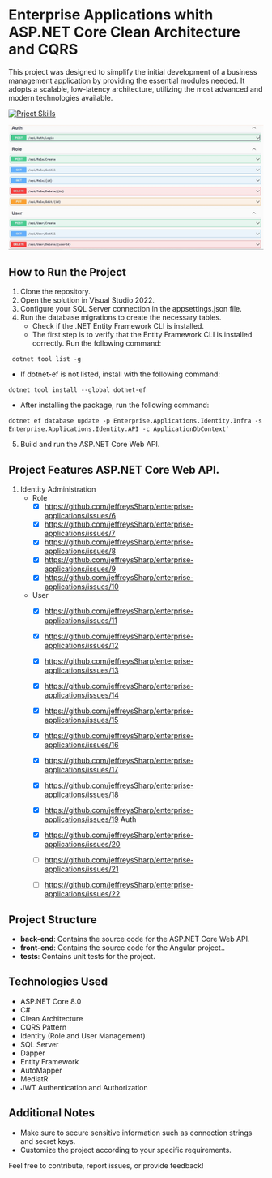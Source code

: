 # Enterprise Applications whith ASP.NET Core Clean Architecture and CQRS
  This project was designed to simplify the initial development of a business management 
  application by providing the essential modules needed. It adopts a scalable, low-latency 
  architecture, utilizing the most advanced and modern technologies available.

[![Prject Skills](https://skillicons.dev/icons?i=dotnet,cs,css,wasm)](https://skillicons.dev)

![Screenshot of the documentation using Swagger.](.doc/img/1-swagger-identity-manager.JPG)

## How to Run the Project
1. Clone the repository.
2. Open the solution in Visual Studio 2022.
3. Configure your SQL Server connection in the appsettings.json file.
4. Run the database migrations to create the necessary tables.
   - Check if the .NET Entity Framework CLI is installed.
   - The first step is to verify that the Entity Framework CLI is installed correctly. Run the following command:

```
 dotnet tool list -g
```

   - If dotnet-ef is not listed, install with the following command:

```
dotnet tool install --global dotnet-ef
```

   - After installing the package, run the following command:

```
dotnet ef database update -p Enterprise.Applications.Identity.Infra -s Enterprise.Applications.Identity.API -c ApplicationDbContext`
```

5. Build and run the ASP.NET Core Web API.



## Project Features ASP.NET Core Web API.
1. Identity Administration
   - Role
     - [x] https://github.com/jeffreysSharp/enterprise-applications/issues/6
     - [x] https://github.com/jeffreysSharp/enterprise-applications/issues/7
     - [x] https://github.com/jeffreysSharp/enterprise-applications/issues/8
     - [x] https://github.com/jeffreysSharp/enterprise-applications/issues/9
     - [x] https://github.com/jeffreysSharp/enterprise-applications/issues/10
   - User
     - [x] https://github.com/jeffreysSharp/enterprise-applications/issues/11
     - [x] https://github.com/jeffreysSharp/enterprise-applications/issues/12
     - [x] https://github.com/jeffreysSharp/enterprise-applications/issues/13
     - [x] https://github.com/jeffreysSharp/enterprise-applications/issues/14
     - [x] https://github.com/jeffreysSharp/enterprise-applications/issues/15
     - [x] https://github.com/jeffreysSharp/enterprise-applications/issues/16
     - [x] https://github.com/jeffreysSharp/enterprise-applications/issues/17
     - [x] https://github.com/jeffreysSharp/enterprise-applications/issues/18
     - [x] https://github.com/jeffreysSharp/enterprise-applications/issues/19
   Auth
     - [x] https://github.com/jeffreysSharp/enterprise-applications/issues/20
     - [ ] https://github.com/jeffreysSharp/enterprise-applications/issues/21
     - [ ] https://github.com/jeffreysSharp/enterprise-applications/issues/22


## Project Structure
- **back-end**: Contains the source code for the ASP.NET Core Web API.
- **front-end**: Contains the source code for the Angular project..
- **tests**: Contains unit tests for the project.

## Technologies Used
- ASP.NET Core 8.0
- C#
- Clean Architecture
- CQRS Pattern
- Identity (Role and User Management)
- SQL Server
- Dapper
- Entity Framework
- AutoMapper
- MediatR
- JWT Authentication and Authorization

## Additional Notes
- Make sure to secure sensitive information such as connection strings and secret keys.
- Customize the project according to your specific requirements.

Feel free to contribute, report issues, or provide feedback!

